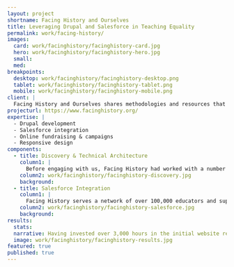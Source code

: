 ```yaml
---
layout: project
shortname: Facing History and Ourselves
title: Leveraging Drupal and Salesforce in Teaching Equality
permalink: work/facing-history/
images:
  card: work/facinghistory/facinghistory-card.jpg
  hero: work/facinghistory/facinghistory-hero.jpg
  small:
  med: 
breakpoints:
  desktop: work/facinghistory/facinghistory-desktop.png
  tablet: work/facinghistory/facinghistory-tablet.png
  mobile: work/facinghistory/facinghistory-mobile.png
client: |
  Facing History and Ourselves shares methodologies and resources that help educators teach equality and tolerance to middle school students. Their online teaching library and event registration tools are critical to growing their global reach. We assisted them in a major Drupal redesign, as well as the implementation of the most sophisticated Salesforce integration we have seen.
projecturl: https://www.facinghistory.org/
expertise: |
  - Drupal development
  - Salesforce integration
  - Online fundraising & campaigns
  - Responsive design
components:
  - title: Discovery & Technical Architecture
    column1: |
      Before engaging with us, Facing History had worked with a number of creative partners and technology providers. Our engineering recommendations began with a thorough review and prioritization of features across many hundreds of pages of documentation. We consolidated this information to map out the development of a responsively-designed publishing platform that leverages a "modular" (or resuable) content model.
    column2: work/facinghistory/facinghistory-discovery.jpg
    background: 
  - title: Salesforce Integration
    column1: |
      Facing History serves a network of over 100,000 educators and supporters who actively engage through their website. We developed a robust integration that syncs over 280,000 constituent records between Drupal and Salesforce in real time. The solution supports paid event registration, online donations, and a user account access control.
    column2: work/facinghistory/facinghistory-salesforce.jpg
    background:  
results:
  stats:
  narrative: Having invested over 3,000 hours in the initial website relaunch, we have provided Facing History with a "best of class" solution that will scale with the organization over time.
  image: work/facinghistory/facinghistory-results.jpg
featured: true
published: true
---
```

